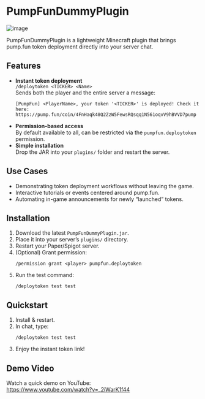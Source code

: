 # PumpFunDummyPlugin

![image](https://github.com/user-attachments/assets/fa97f34c-8084-43f7-84f8-5b7478a2c1df)


PumpFunDummyPlugin is a lightweight Minecraft plugin that brings pump.fun token deployment directly into your server chat.



## Features

- **Instant token deployment**  
  `/deploytoken <TICKER> <Name>`  
  Sends both the player and the entire server a message:  
  ```
  [PumpFun] <PlayerName>, your token '<TICKER>' is deployed! Check it here: https://pump.fun/coin/4FnHaqk48Q2ZzW5FewsRQsqq1N561oqvV9hBVVD7pump
  ```
- **Permission-based access**  
  By default available to all, can be restricted via the `pumpfun.deploytoken` permission.
- **Simple installation**  
  Drop the JAR into your `plugins/` folder and restart the server.

## Use Cases

- Demonstrating token deployment workflows without leaving the game.  
- Interactive tutorials or events centered around pump.fun.  
- Automating in-game announcements for newly “launched” tokens.

## Installation

1. Download the latest `PumpFunDummyPlugin.jar`.  
2. Place it into your server’s `plugins/` directory.  
3. Restart your Paper/Spigot server.  
4. (Optional) Grant permission:  
   ```
   /permission grant <player> pumpfun.deploytoken
   ```
5. Run the test command:  
   ```
   /deploytoken test test
   ```

## Quickstart

1. Install & restart.  
2. In chat, type:  
   ```
   /deploytoken test test
   ```
3. Enjoy the instant token link!

## Demo Video

Watch a quick demo on YouTube:  
https://www.youtube.com/watch?v=_2iWarK1f44
